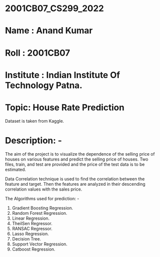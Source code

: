 # 2001CB07_CS299_2022
# Name : Anand Kumar

# Roll : 2001CB07

# Institute : Indian Institute Of Technology Patna.

# Topic: House Rate Prediction

Dataset is taken from Kaggle.

# Description: - 
The aim of the project is to visualize the dependence of the selling price of houses on various features and predict the selling price of houses. Two files, train, and test are provided and the price of the test data is to be estimated.

Data Correlation technique is used to find the correlation between the feature and target. Then the features are analyzed in their descending correlation values with the sales price.

The Algorithms used for prediction: -

1. Gradient Boosting Regression.
2. Random Forest Regression.
3. Linear Regression.
4. TheilSen Regressor.
5. RANSAC Regressor.
6. Lasso Regression.
7. Decision Tree.
8. Support Vector Regression.
9. Catboost Regression.
